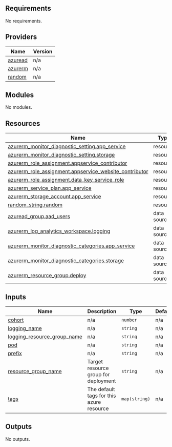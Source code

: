 ## Requirements

No requirements.

## Providers

| Name | Version |
|------|---------|
| <a name="provider_azuread"></a> [azuread](#provider\_azuread) | n/a |
| <a name="provider_azurerm"></a> [azurerm](#provider\_azurerm) | n/a |
| <a name="provider_random"></a> [random](#provider\_random) | n/a |

## Modules

No modules.

## Resources

| Name | Type |
|------|------|
| [azurerm_monitor_diagnostic_setting.app_service](https://registry.terraform.io/providers/hashicorp/azurerm/latest/docs/resources/monitor_diagnostic_setting) | resource |
| [azurerm_monitor_diagnostic_setting.storage](https://registry.terraform.io/providers/hashicorp/azurerm/latest/docs/resources/monitor_diagnostic_setting) | resource |
| [azurerm_role_assignment.appservice_contributor](https://registry.terraform.io/providers/hashicorp/azurerm/latest/docs/resources/role_assignment) | resource |
| [azurerm_role_assignment.appservice_website_contributor](https://registry.terraform.io/providers/hashicorp/azurerm/latest/docs/resources/role_assignment) | resource |
| [azurerm_role_assignment.data_key_service_role](https://registry.terraform.io/providers/hashicorp/azurerm/latest/docs/resources/role_assignment) | resource |
| [azurerm_service_plan.app_service](https://registry.terraform.io/providers/hashicorp/azurerm/latest/docs/resources/service_plan) | resource |
| [azurerm_storage_account.app_service](https://registry.terraform.io/providers/hashicorp/azurerm/latest/docs/resources/storage_account) | resource |
| [random_string.random](https://registry.terraform.io/providers/hashicorp/random/latest/docs/resources/string) | resource |
| [azuread_group.aad_users](https://registry.terraform.io/providers/hashicorp/azuread/latest/docs/data-sources/group) | data source |
| [azurerm_log_analytics_workspace.logging](https://registry.terraform.io/providers/hashicorp/azurerm/latest/docs/data-sources/log_analytics_workspace) | data source |
| [azurerm_monitor_diagnostic_categories.app_service](https://registry.terraform.io/providers/hashicorp/azurerm/latest/docs/data-sources/monitor_diagnostic_categories) | data source |
| [azurerm_monitor_diagnostic_categories.storage](https://registry.terraform.io/providers/hashicorp/azurerm/latest/docs/data-sources/monitor_diagnostic_categories) | data source |
| [azurerm_resource_group.deploy](https://registry.terraform.io/providers/hashicorp/azurerm/latest/docs/data-sources/resource_group) | data source |

## Inputs

| Name | Description | Type | Default | Required |
|------|-------------|------|---------|:--------:|
| <a name="input_cohort"></a> [cohort](#input\_cohort) | n/a | `number` | n/a | yes |
| <a name="input_logging_name"></a> [logging\_name](#input\_logging\_name) | n/a | `string` | n/a | yes |
| <a name="input_logging_resource_group_name"></a> [logging\_resource\_group\_name](#input\_logging\_resource\_group\_name) | n/a | `string` | n/a | yes |
| <a name="input_pod"></a> [pod](#input\_pod) | n/a | `string` | n/a | yes |
| <a name="input_prefix"></a> [prefix](#input\_prefix) | n/a | `string` | n/a | yes |
| <a name="input_resource_group_name"></a> [resource\_group\_name](#input\_resource\_group\_name) | Target resource group for deployment | `string` | n/a | yes |
| <a name="input_tags"></a> [tags](#input\_tags) | The default tags for this azure resource | `map(string)` | n/a | yes |

## Outputs

No outputs.
